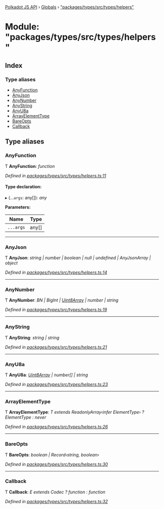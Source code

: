 [Polkadot JS API](../README.md) › [Globals](../globals.md) › ["packages/types/src/types/helpers"](_packages_types_src_types_helpers_.md)

# Module: "packages/types/src/types/helpers"

## Index

### Type aliases

* [AnyFunction](_packages_types_src_types_helpers_.md#anyfunction)
* [AnyJson](_packages_types_src_types_helpers_.md#anyjson)
* [AnyNumber](_packages_types_src_types_helpers_.md#anynumber)
* [AnyString](_packages_types_src_types_helpers_.md#anystring)
* [AnyU8a](_packages_types_src_types_helpers_.md#anyu8a)
* [ArrayElementType](_packages_types_src_types_helpers_.md#arrayelementtype)
* [BareOpts](_packages_types_src_types_helpers_.md#bareopts)
* [Callback](_packages_types_src_types_helpers_.md#callback)

## Type aliases

###  AnyFunction

Ƭ **AnyFunction**: *function*

*Defined in [packages/types/src/types/helpers.ts:11](https://github.com/polkadot-js/api/blob/467ccc5681/packages/types/src/types/helpers.ts#L11)*

#### Type declaration:

▸ (...`args`: any[]): *any*

**Parameters:**

Name | Type |
------ | ------ |
`...args` | any[] |

___

###  AnyJson

Ƭ **AnyJson**: *string | number | boolean | null | undefined | AnyJsonArray | object*

*Defined in [packages/types/src/types/helpers.ts:14](https://github.com/polkadot-js/api/blob/467ccc5681/packages/types/src/types/helpers.ts#L14)*

___

###  AnyNumber

Ƭ **AnyNumber**: *BN | BigInt | [Uint8Array](../classes/_packages_types_src_codec_raw_.raw.md#static-uint8array) | number | string*

*Defined in [packages/types/src/types/helpers.ts:19](https://github.com/polkadot-js/api/blob/467ccc5681/packages/types/src/types/helpers.ts#L19)*

___

###  AnyString

Ƭ **AnyString**: *string | string*

*Defined in [packages/types/src/types/helpers.ts:21](https://github.com/polkadot-js/api/blob/467ccc5681/packages/types/src/types/helpers.ts#L21)*

___

###  AnyU8a

Ƭ **AnyU8a**: *[Uint8Array](../classes/_packages_types_src_codec_raw_.raw.md#static-uint8array) | number[] | string*

*Defined in [packages/types/src/types/helpers.ts:23](https://github.com/polkadot-js/api/blob/467ccc5681/packages/types/src/types/helpers.ts#L23)*

___

###  ArrayElementType

Ƭ **ArrayElementType**: *T extends ReadonlyArray‹infer ElementType› ? ElementType : never*

*Defined in [packages/types/src/types/helpers.ts:26](https://github.com/polkadot-js/api/blob/467ccc5681/packages/types/src/types/helpers.ts#L26)*

___

###  BareOpts

Ƭ **BareOpts**: *boolean | Record‹string, boolean›*

*Defined in [packages/types/src/types/helpers.ts:30](https://github.com/polkadot-js/api/blob/467ccc5681/packages/types/src/types/helpers.ts#L30)*

___

###  Callback

Ƭ **Callback**: *E extends Codec ? function : function*

*Defined in [packages/types/src/types/helpers.ts:32](https://github.com/polkadot-js/api/blob/467ccc5681/packages/types/src/types/helpers.ts#L32)*
